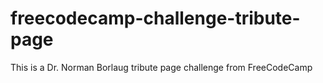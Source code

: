 # freecodecamp-challenge-tribute-page
 This is a Dr. Norman Borlaug tribute page challenge from FreeCodeCamp
